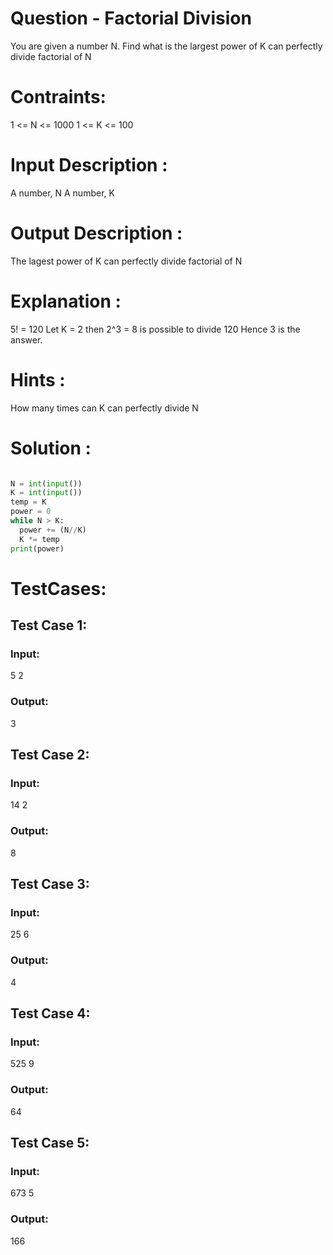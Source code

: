 # Question - Factorial Division
You are given a number N. Find what is the largest power of K can perfectly divide factorial of N

# Contraints:
1 <= N <= 1000
1 <= K <= 100

# Input Description :
A number, N
A number, K

# Output Description :
The lagest power of K can perfectly divide factorial of N

# Explanation :
5! = 120
Let K = 2
then 2^3 = 8 is possible to divide 120
Hence 3 is the answer.

# Hints :
How many times can K can perfectly divide N

# Solution :
```python

N = int(input())
K = int(input())
temp = K
power = 0
while N > K:
  power += (N//K)
  K *= temp
print(power)

```

# TestCases:
## Test Case 1:
### Input:
5
2
### Output:
3


## Test Case 2:
### Input:
14
2
### Output:
8


## Test Case 3:
### Input:
25
6
### Output:
4


## Test Case 4:
### Input:
525
9
### Output:
64


## Test Case 5:
### Input:
673
5
### Output:
166
